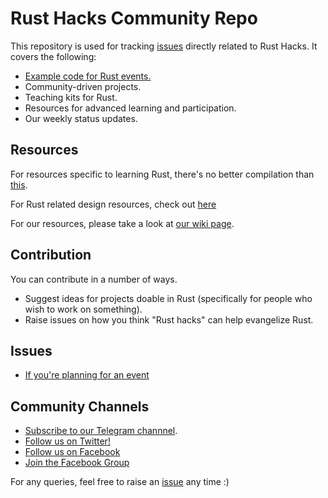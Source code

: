 # Rust Hacks Community Repo

This repository is used for tracking [issues](https://github.com/rusthacks/rusthacks/issues/new?template=default.md) directly related to Rust Hacks. It covers the following:

* [Example code for Rust events.](/code_examples)
* Community-driven projects.
* Teaching kits for Rust.
* Resources for advanced learning and participation.
* Our weekly status updates.

## Resources

For resources specific to learning Rust, there's no better compilation than [this](https://github.com/ctjhoa/rust-learning).

For Rust related design resources, check out [here](https://github.com/rusthacks/OpenDesign)

For our resources, please take a look at [our wiki page](https://github.com/rusthacks/rusthacks/wiki).

## Contribution

You can contribute in a number of ways.

 * Suggest ideas for projects doable in Rust (specifically for people who wish to work on something).
 * Raise issues on how you think "Rust hacks" can help evangelize Rust.

## Issues

 - [If you're planning for an event](https://github.com/rusthacks/rusthacks/issues/new?template=event.md)

## Community Channels
 * [Subscribe to our Telegram channnel](https://t.me/RustHacks).
 * [Follow us on Twitter!](https://twitter.com/rusthack)
 * [Follow us on Facebook](https://www.facebook.com/RustHacksOfficial/)
 * [Join the Facebook Group](https://www.facebook.com/groups/rusthacks)

For any queries, feel free to raise an [issue](https://github.com/rusthacks/rusthacks/issues/new) any time :)
